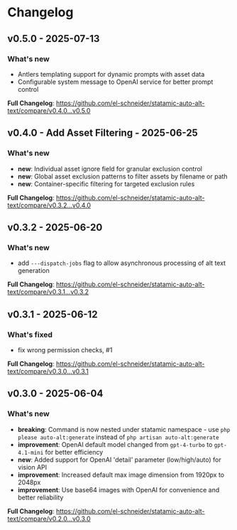 # Changelog

## v0.5.0 - 2025-07-13

### What's new

- Antlers templating support for dynamic prompts with asset data
- Configurable system message to OpenAI service for better prompt control

**Full Changelog**: https://github.com/el-schneider/statamic-auto-alt-text/compare/v0.4.0...v0.5.0

## v0.4.0 - Add Asset Filtering - 2025-06-25

### What's new

- **new**: Individual asset ignore field for granular exclusion control
- **new**: Global asset exclusion patterns to filter assets by filename or path
- **new**: Container-specific filtering for targeted exclusion rules

**Full Changelog**: https://github.com/el-schneider/statamic-auto-alt-text/compare/v0.3.2...v0.4.0

## v0.3.2 - 2025-06-20

### What's new

- add `---dispatch-jobs` flag to allow asynchronous processing of alt text generation

**Full Changelog**: https://github.com/el-schneider/statamic-auto-alt-text/compare/v0.3.1...v0.3.2

## v0.3.1 - 2025-06-12

### What's fixed

- fix wrong permission checks, #1

**Full Changelog**: https://github.com/el-schneider/statamic-auto-alt-text/compare/v0.3.0...v0.3.1

## v0.3.0 - 2025-06-04

### What's new

- **breaking**: Command is now nested under statamic namespace - use `php please auto-alt:generate` instead of `php artisan auto-alt:generate`
- **improvement**: OpenAI default model changed from `gpt-4-turbo` to `gpt-4.1-mini` for better efficiency
- **new**: Added support for OpenAI 'detail' parameter (low/high/auto) for vision API
- **improvement**: Increased default max image dimension from 1920px to 2048px
- **improvement**: Use base64 images with OpenAI for convenience and better reliability

**Full Changelog**: https://github.com/el-schneider/statamic-auto-alt-text/compare/v0.2.0...v0.3.0
